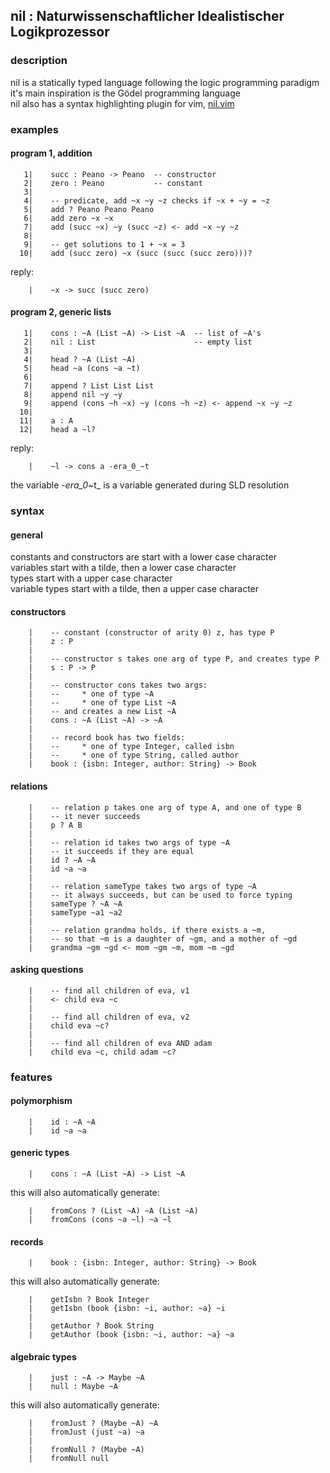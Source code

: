 ## nil : Naturwissenschaftlicher Idealistischer Logikprozessor


### description
nil is a statically typed language following the logic programming paradigm  
it's main inspiration is the Gödel programming language  
nil also has a syntax highlighting plugin for vim, [nil.vim](https://github.com/grfrederic/nil.vim)


### examples

#### program 1, addition
```
   1|    succ : Peano -> Peano  -- constructor
   2|    zero : Peano           -- constant
   3|
   4|    -- predicate, add ~x ~y ~z checks if ~x + ~y = ~z
   5|    add ? Peano Peano Peano
   6|    add zero ~x ~x
   7|    add (succ ~x) ~y (succ ~z) <- add ~x ~y ~z
   8|
   9|    -- get solutions to 1 + ~x = 3
  10|    add (succ zero) ~x (succ (succ (succ zero)))?
```
reply:
```
    |    ~x -> succ (succ zero)
```

#### program 2, generic lists
```
   1|    cons : ~A (List ~A) -> List ~A  -- list of ~A's
   2|    nil : List                      -- empty list
   3|    
   4|    head ? ~A (List ~A)
   5|    head ~a (cons ~a ~t)
   6|    
   7|    append ? List List List
   8|    append nil ~y ~y
   9|    append (cons ~h ~x) ~y (cons ~h ~z) <- append ~x ~y ~z 
  10|
  11|    a : A
  12|    head a ~l?
```
reply:
```
    |    ~l -> cons a -era_0_~t
```
the variable _-era_0_~t_ is a variable generated during SLD resolution


### syntax

#### general
constants and constructors are start with a lower case character  
variables start with a tilde, then a lower case character  
types start with a upper case character  
variable types start with a tilde, then a upper case character

#### constructors
```
    |    -- constant (constructor of arity 0) z, has type P
    |    z : P
    |
    |    -- constructor s takes one arg of type P, and creates type P
    |    s : P -> P
    |
    |    -- constructor cons takes two args:
    |    --     * one of type ~A
    |    --     * one of type List ~A
    |    -- and creates a new List ~A
    |    cons : ~A (List ~A) -> ~A
    |
    |    -- record book has two fields:
    |    --     * one of type Integer, called isbn
    |    --     * one of type String, called author
    |    book : {isbn: Integer, author: String} -> Book
```

#### relations
```
    |    -- relation p takes one arg of type A, and one of type B
    |    -- it never succeeds
    |    p ? A B
    |
    |    -- relation id takes two args of type ~A
    |    -- it succeeds if they are equal
    |    id ? ~A ~A
    |    id ~a ~a
    |
    |    -- relation sameType takes two args of type ~A
    |    -- it always succeeds, but can be used to force typing
    |    sameType ? ~A ~A
    |    sameType ~a1 ~a2
    |
    |    -- relation grandma holds, if there exists a ~m,
    |    -- so that ~m is a daughter of ~gm, and a mother of ~gd
    |    grandma ~gm ~gd <- mom ~gm ~m, mom ~m ~gd
```

#### asking questions
```
    |    -- find all children of eva, v1
    |    <- child eva ~c
    |
    |    -- find all children of eva, v2
    |    child eva ~c?
    |
    |    -- find all children of eva AND adam
    |    child eva ~c, child adam ~c?
```


### features

#### polymorphism
```
    |    id : ~A ~A
    |    id ~a ~a
```

#### generic types
```
    |    cons : ~A (List ~A) -> List ~A
```
this will also automatically generate:
```
    |    fromCons ? (List ~A) ~A (List ~A)
    |    fromCons (cons ~a ~l) ~a ~l
```

#### records
```
    |    book : {isbn: Integer, author: String} -> Book

```
this will also automatically generate:
```
    |    getIsbn ? Book Integer
    |    getIsbn (book {isbn: ~i, author: ~a} ~i
    |
    |    getAuthor ? Book String
    |    getAuthor (book {isbn: ~i, author: ~a} ~a
```

#### algebraic types
```
    |    just : ~A -> Maybe ~A 
    |    null : Maybe ~A 
```
this will also automatically generate:
```
    |    fromJust ? (Maybe ~A) ~A
    |    fromJust (just ~a) ~a
    |
    |    fromNull ? (Maybe ~A)
    |    fromNull null
```

